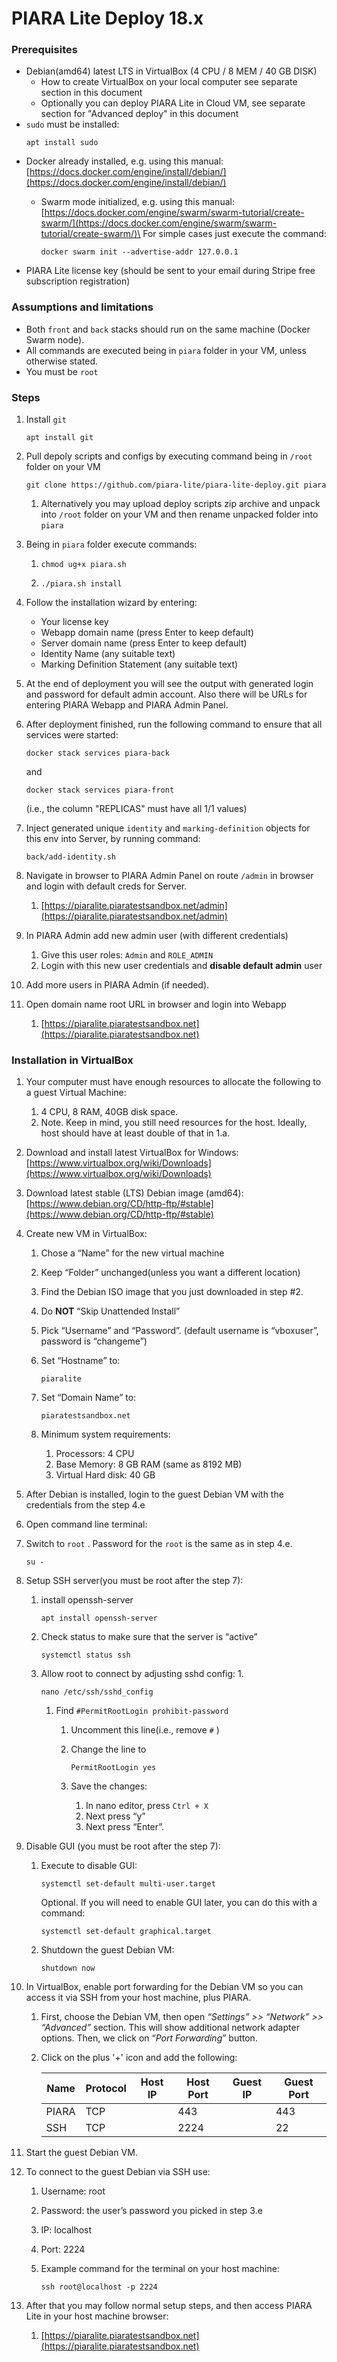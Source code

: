 # PIARA Lite Deploy 18.x

### Prerequisites <a href="#prerequisites" id="prerequisites"></a>

* Debian(amd64) latest LTS in VirtualBox (4 CPU / 8 MEM / 40 GB DISK)
  * How to create VirtualBox on your local computer see separate section in this document
  * Optionally you can deploy PIARA Lite in Cloud VM, see separate section for "Advanced deploy" in this document
* `sudo` must be installed:
  ```
  apt install sudo
  ```
* Docker already installed, e.g. using this manual: [https://docs.docker.com/engine/install/debian/](https://docs.docker.com/engine/install/debian/)
  *   Swarm mode initialized, e.g. using this manual: [https://docs.docker.com/engine/swarm/swarm-tutorial/create-swarm/](https://docs.docker.com/engine/swarm/swarm-tutorial/create-swarm/)\
      For simple cases just execute the command:

      ```
      docker swarm init --advertise-addr 127.0.0.1
      ```
* PIARA Lite license key (should be sent to your email during Stripe free subscription registration)

### Assumptions and limitations <a href="#assumptions-and-limitations" id="assumptions-and-limitations"></a>

* Both `front` and `back` stacks should run on the same machine (Docker Swarm node).
* All commands are executed being in `piara` folder in your VM, unless otherwise stated.
* You must be `root`

### Steps <a href="#steps" id="steps"></a>

1. Install `git`
   ```
   apt install git
   ```
1. Pull depoly scripts and configs by executing command being in `/root` folder on your VM
   ```
   git clone https://github.com/piara-lite/piara-lite-deploy.git piara
   ```
   1. Alternatively you may upload deploy scripts zip archive and unpack into `/root` folder on your VM and then rename unpacked folder into `piara`
1.  Being in `piara` folder execute commands:

    1. ```
       chmod ug+x piara.sh
       ```
    1. ```
       ./piara.sh install
       ```
1. Follow the installation wizard by entering:
   - Your license key
   - Webapp domain name (press Enter to keep default)
   - Server domain name (press Enter to keep default)
   - Identity Name (any suitable text)
   - Marking Definition Statement (any suitable text)
1. At the end of deployment you will see the output with generated login and password for default admin account. Also there will be URLs for entering PIARA Webapp and PIARA Admin Panel.
1.  After deployment finished, run the following command to ensure that all services were started:

    ```
    docker stack services piara-back
    ```
    and
    ```
    docker stack services piara-front
    ```

    (i.e., the column "REPLICAS" must have all 1/1 values)
1. Inject generated unique `identity` and `marking-definition` objects for this env into Server, by running command:

    ```
    back/add-identity.sh
    ```
1. Navigate in browser to PIARA Admin Panel on route `/admin` in browser and login with default creds for Server.
    1. [https://piaralite.piaratestsandbox.net/admin](https://piaralite.piaratestsandbox.net/admin)
1. In PIARA Admin add new admin user (with different credentials)
    1. Give this user roles: `Admin` and `ROLE_ADMIN`
    1. Login with this new user credentials and **disable default admin** user
1. Add more users in PIARA Admin (if needed).
1. Open domain name root URL in browser and login into Webapp
    1. [https://piaralite.piaratestsandbox.net](https://piaralite.piaratestsandbox.net)

### Installation in VirtualBox <a href="#installation-in-virtualbox" id="installation-in-virtualbox"></a>

1. Your computer must have enough resources to allocate the following to a guest Virtual Machine:
   1. 4 CPU, 8 RAM, 40GB disk space.
   1. Note. Keep in mind, you still need resources for the host. Ideally, host should have at least double of that in 1.a.
1. Download and install latest VirtualBox for Windows:\
   [https://www.virtualbox.org/wiki/Downloads](https://www.virtualbox.org/wiki/Downloads)
1. Download latest stable (LTS) Debian image (amd64):\
   [https://www.debian.org/CD/http-ftp/#stable](https://www.debian.org/CD/http-ftp/#stable)
1. Create new VM in VirtualBox:
   1. Chose a “Name” for the new virtual machine
   1. Keep “Folder” unchanged(unless you want a different location)
   1. Find the Debian ISO image that you just downloaded in step #2.
   1. Do **NOT** “Skip Unattended Install”
   1. Pick “Username” and “Password”. (default username is “vboxuser”, password is “changeme”)
   1.  Set “Hostname” to:

       ```
       piaralite
       ```
   1.  Set “Domain Name” to:

       ```
       piaratestsandbox.net
       ```
   1. Minimum system requirements:
      1. Processors: 4 CPU
      1. Base Memory: 8 GB RAM (same as 8192 MB)
      1. Virtual Hard disk: 40 GB
1. After Debian is installed, login to the guest Debian VM with the credentials from the step 4.e
1. Open command line terminal:
1.  Switch to `root` . Password for the `root` is the same as in step 4.e.

    ```
    su -
    ```
1. Setup SSH server(you must be root after the step 7):
   1.  install openssh-server

       ```
       apt install openssh-server
       ```
   1.  Check status to make sure that the server is “active”

       ```
       systemctl status ssh
       ```
   1.  Allow root to connect by adjusting sshd config: 1.

       ```
       nano /etc/ssh/sshd_config
       ```

       1. Find `#PermitRootLogin prohibit-password`
          1. Uncomment this line(i.e., remove `#` )
          1.  Change the line to

              ```
              PermitRootLogin yes
              ```
          1. Save the changes:
             1. In nano editor, press `Ctrl + X`
             1. Next press “y”
             1. Next press “Enter”.
1. Disable GUI (you must be root after the step 7):
   1.  Execute to disable GUI:

       ```
       systemctl set-default multi-user.target
       ```

       Optional. If you will need to enable GUI later, you can do this with a command:

       ```
       systemctl set-default graphical.target
       ```
   1.  Shutdown the guest Debian VM:

       ```
       shutdown now
       ```
1. In VirtualBox, enable port forwarding for the Debian VM so you can access it via SSH from your host machine, plus PIARA.
    1. First, choose the Debian VM, then open _“Settings” >> “Network” >> “Advanced”_ section. This will show additional network adapter options. Then, we click on “_Port Forwarding_” button.
    1.  Click on the plus '+' icon and add the following:

        | Name  | Protocol | Host IP | Host Port | Guest IP | Guest Port |
        | ----- | -------- | ------- | --------- | -------- | ---------- |
        | PIARA | TCP      |         | 443       |          | 443        |
        | SSH   | TCP      |         | 2224      |          | 22         |
1. Start the guest Debian VM.
1. To connect to the guest Debian via SSH use:
    1. Username: root
    1. Password: the user’s password you picked in step 3.e
    1. IP: localhost
    1. Port: 2224
    1.  Example command for the terminal on your host machine:

        ```
        ssh root@localhost -p 2224
        ```
1. After that you may follow normal setup steps, and then access PIARA Lite in your host machine browser:
    1. [https://piaralite.piaratestsandbox.net](https://piaralite.piaratestsandbox.net)
